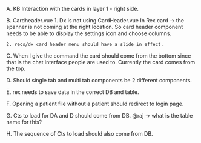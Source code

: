 A. KB Interaction with the cards in layer 1 - right side.

B. Cardheader.vue
    1. Dx is not using CardHeader.vue 
    In Rex card -> the spanner is not coming at the right location.
    So card header component needs to be able to display the settings icon and choose columns.

    2. recs/dx card header menu should have a slide in effect.

C. When I give the command the card should come from the bottom since that is the chat interface people are used to. Currently the card comes from the top.

D. Should single tab and multi tab components be 2 different components.

E. rex needs to save data in the correct DB and table.

F. Opening a patient file without a patient should redirect to login page.

G. Cts to load for DA and D should come from DB. @raj -> what is the table name for this?

H. The sequence of Cts to load should also come from DB. 

